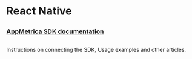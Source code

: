 # React Native

<style scoped>
.grid-container {
  display: grid;
  grid-template-columns: repeat(auto-fit, minmax(300px, 1fr));
  column-gap: 50px;
  row-gap: 20px;
}
.grid-item {
  display: flex;
  flex-direction: column;
}
h2 {
  padding-top: 32px !important;
  margin-top: 0 !important;
}
h3 {
  padding-top: 8px !important;
  margin-top: 0 !important;
}
</style>

<div class="grid-container">
    <div class="grid-item">
        <h3><a href="react-native/analytics/quick-start">AppMetrica SDK documentation</a></h3>
        <p>Instructions on connecting the SDK, Usage examples and other articles.</p>
    </div>
    <!-- <div class="grid-item">
        <h3><a href="unity/push/quick-start">Документация по AppMetrica Push SDK</a></h3>
        <p>Инструкция по подключению SDK, Примеры использования и другие статьи</p>
    </div> -->
</div>
